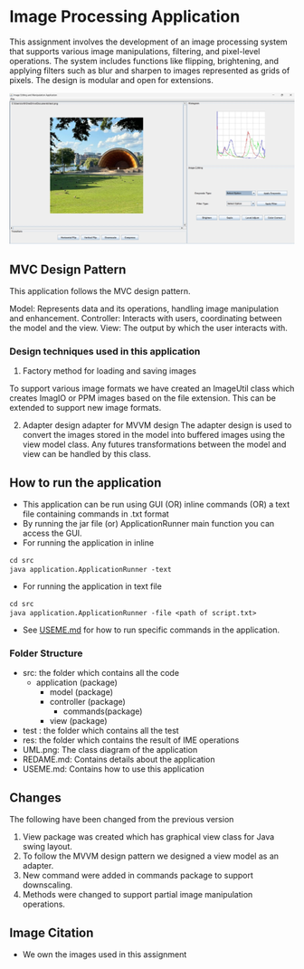 # Image Processing Application

This assignment involves the development of an image processing system that supports various image
manipulations, filtering, and pixel-level operations. The system includes functions like flipping,
brightening, and applying filters such as blur and sharpen to images represented as grids of pixels.
The design is modular and open for extensions.

![Loaded](res/GUI/2.jpg)


## MVC Design Pattern

This application follows the MVC design pattern.

Model: Represents data and its operations, handling image manipulation and enhancement.
Controller: Interacts with users, coordinating between the model and the view.
View: The output by which the user interacts with.


### Design techniques used in this application

1. Factory method for loading and saving images

To support various image formats we have created an ImageUtil class which creates ImagIO or PPM 
images based on the file extension. This can be extended to support new image formats. 

2. Adapter design adapter for MVVM design 
The adapter design is used to convert the images stored in the model into buffered images using the
view model class. Any futures transformations between the model and view can be handled by this 
class.

## How to run the application

- This application can be run using GUI (OR) inline commands (OR) a text file containing commands in .txt format
- By running the jar file (or) ApplicationRunner main function you can access the GUI.
- For running the application in inline
```
cd src
java application.ApplicationRunner -text
```
- For running the application in text file
```
cd src
java application.ApplicationRunner -file <path of script.txt>
```

- See [USEME.md](https://github.com/ritish1082/Java-Image-Processing-and-Enhancement-Editor/blob/main/USEME.md) for how to run specific commands in the application. 

### Folder Structure

- src: the folder which contains all the code
    - application (package)
        - model (package)
        - controller (package)
            - commands(package)
        - view (package)
- test : the folder which contains all the test
- res: the folder which contains the result of IME operations
- UML.png: The class diagram of the application
- REDAME.md: Contains details about the application
- USEME.md: Contains how to use this application

## Changes 
The following have been changed from the previous version
1. View package was created which has graphical view class for Java swing layout.
3. To follow the MVVM design pattern we designed a view model as an adapter.
3. New command were added in commands package to support downscaling.
4. Methods were changed to support partial image manipulation operations.


## Image Citation

- We own the images used in this assignment
